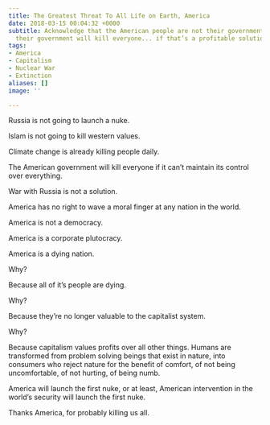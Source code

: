 ```yaml
---
title: The Greatest Threat To All Life on Earth, America
date: 2018-03-15 00:04:32 +0000
subtitle: Acknowledge that the American people are not their government, and that
  their government will kill everyone... if that’s a profitable solution.
tags:
- America
- Capitalism
- Nuclear War
- Extinction
aliases: []
image: ''

---
```

Russia is not going to launch a nuke.

Islam is not going to kill western values.

Climate change is already killing people daily.

The American government will kill everyone if it can’t maintain its control over everything.

War with Russia is not a solution.

America has no right to wave a moral finger at any nation in the world.

America is not a democracy.

America is a corporate plutocracy.

America is a dying nation.

Why?

Because all of it’s people are dying.

Why?

Because they’re no longer valuable to the capitalist system.

Why?

Because capitalism values profits over all other things. Humans are transformed from problem solving beings that exist in nature, into consumers who reject nature for the benefit of comfort, of not being uncomfortable, of not hurting, of being numb.

America will launch the first nuke, or at least, American intervention in the world’s security will launch the first nuke.

Thanks America, for probably killing us all.